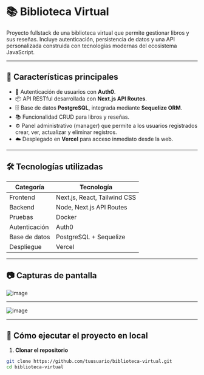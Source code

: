 # 📚 Biblioteca Virtual

Proyecto fullstack de una biblioteca virtual que permite gestionar libros y sus reseñas. Incluye autenticación, persistencia de datos y una API personalizada construida con tecnologías modernas del ecosistema JavaScript.

---

## 🚀 Características principales

- 🔐 Autenticación de usuarios con **Auth0**.
- 📦 API RESTful desarrollada con **Next.js API Routes**.
- 🗄️ Base de datos **PostgreSQL**, integrada mediante **Sequelize ORM**.
- 📚 Funcionalidad CRUD para libros y reseñas.
- ⚙️ Panel administrativo (manager) que permite a los usuarios registrados crear, ver, actualizar y eliminar registros.
- ☁️ Desplegado en **Vercel** para acceso inmediato desde la web.

---

## 🛠️ Tecnologías utilizadas

| Categoría       | Tecnología                          |
|-----------------|-------------------------------------|
| Frontend        | Next.js, React, Tailwind CSS        |
| Backend         | Node, Next.js API Routes            |
| Pruebas         | Docker                              |
| Autenticación   | Auth0                               |
| Base de datos   | PostgreSQL + Sequelize              |
| Despliegue      | Vercel                              |

---

## 📷 Capturas de pantalla


![image](https://github.com/user-attachments/assets/b9fe6f65-ec78-47a4-ba57-b8c488793236)


---

![image](https://github.com/user-attachments/assets/adc3805e-a678-44a0-8490-9378b60146b9)


---
## 🧪 Cómo ejecutar el proyecto en local

1. **Clonar el repositorio**

```bash
git clone https://github.com/tuusuario/biblioteca-virtual.git
cd biblioteca-virtual
